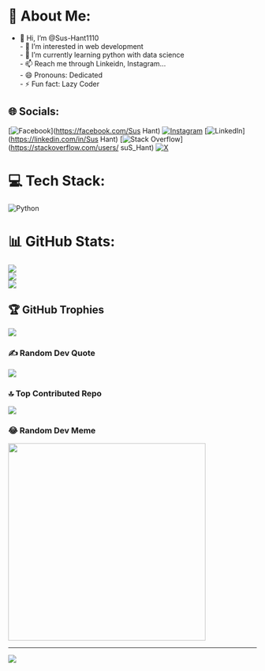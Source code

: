 # 💫 About Me:
- 👋 Hi, I’m @Sus-Hant1110<br>- 👀 I’m interested in web development<br>- 🌱 I’m currently learning python with data science<br>- 📫 Reach me through Linkeidn, Instagram...<br>- 😄 Pronouns: Dedicated <br>- ⚡ Fun fact: Lazy Coder


## 🌐 Socials:
[![Facebook](https://img.shields.io/badge/Facebook-%231877F2.svg?logo=Facebook&logoColor=white)](https://facebook.com/Sus Hant) [![Instagram](https://img.shields.io/badge/Instagram-%23E4405F.svg?logo=Instagram&logoColor=white)](https://instagram.com/nsus_hant) [![LinkedIn](https://img.shields.io/badge/LinkedIn-%230077B5.svg?logo=linkedin&logoColor=white)](https://linkedin.com/in/Sus Hant) [![Stack Overflow](https://img.shields.io/badge/-Stackoverflow-FE7A16?logo=stack-overflow&logoColor=white)](https://stackoverflow.com/users/ suS_Hant) [![X](https://img.shields.io/badge/X-black.svg?logo=X&logoColor=white)](https://x.com/@NSushaant) 

# 💻 Tech Stack:
![Python](https://img.shields.io/badge/python-3670A0?style=for-the-badge&logo=python&logoColor=ffdd54)
# 📊 GitHub Stats:
![](https://github-readme-stats.vercel.app/api?username=Sus-Hant1110&theme=dark&hide_border=false&include_all_commits=true&count_private=true)<br/>
![](https://github-readme-streak-stats.herokuapp.com/?user=Sus-Hant1110&theme=dark&hide_border=false)<br/>
![](https://github-readme-stats.vercel.app/api/top-langs/?username=Sus-Hant1110&theme=dark&hide_border=false&include_all_commits=true&count_private=true&layout=compact)

## 🏆 GitHub Trophies
![](https://github-profile-trophy.vercel.app/?username=Sus-Hant1110&theme=radical&no-frame=false&no-bg=false&margin-w=4)

### ✍️ Random Dev Quote
![](https://quotes-github-readme.vercel.app/api?type=horizontal&theme=radical)

### 🔝 Top Contributed Repo
![](https://github-contributor-stats.vercel.app/api?username=Sus-Hant1110&limit=5&theme=dark&combine_all_yearly_contributions=true)

### 😂 Random Dev Meme
<img src='https://memer-new.vercel.app/' style="height: 400px;"/>

---
[![](https://visitcount.itsvg.in/api?id=Sus-Hant1110&icon=0&color=0)](https://visitcount.itsvg.in)

<!-- Proudly created with GPRM ( https://gprm.itsvg.in ) -->

